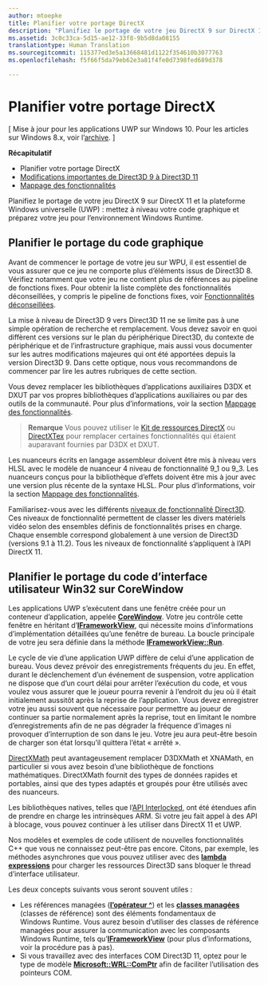 ```yaml
---
author: mtoepke
title: Planifier votre portage DirectX
description: "Planifiez le portage de votre jeu DirectX 9 sur DirectX 11 et la plateforme Windows universelle (UWP) : mettez à niveau votre code graphique et préparez votre jeu pour l’environnement Windows Runtime."
ms.assetid: 3c0c33ca-5d15-ae12-33f8-9b5d8da08155
translationtype: Human Translation
ms.sourcegitcommit: 115377ed3e5a13668481d1122f354610b3077763
ms.openlocfilehash: f5f66f5da79eb62e3a81f4fe0d7398fed689d378

---
```


# <a name="plan-your-directx-port"></a>Planifier votre portage DirectX


\[ Mise à jour pour les applications UWP sur Windows 10. Pour les articles sur Windows 8.x, voir l’[archive](http://go.microsoft.com/fwlink/p/?linkid=619132). \]

**Récapitulatif**

-   Planifier votre portage DirectX
-   [Modifications importantes de Direct3D 9 à Direct3D 11](understand-direct3d-11-1-concepts.md)
-   [Mappage des fonctionnalités](feature-mapping.md)


Planifiez le portage de votre jeu DirectX 9 sur DirectX 11 et la plateforme Windows universelle (UWP) : mettez à niveau votre code graphique et préparez votre jeu pour l’environnement Windows Runtime.

## <a name="plan-to-port-graphics-code"></a>Planifier le portage du code graphique


Avant de commencer le portage de votre jeu sur WPU, il est essentiel de vous assurer que ce jeu ne comporte plus d’éléments issus de Direct3D 8. Vérifiez notamment que votre jeu ne contient plus de références au pipeline de fonctions fixes. Pour obtenir la liste complète des fonctionnalités déconseillées, y compris le pipeline de fonctions fixes, voir [Fonctionnalités déconseillées](https://msdn.microsoft.com/library/windows/desktop/cc308047).

La mise à niveau de Direct3D 9 vers Direct3D 11 ne se limite pas à une simple opération de recherche et remplacement. Vous devez savoir en quoi diffèrent ces versions sur le plan du périphérique Direct3D, du contexte de périphérique et de l’infrastructure graphique, mais aussi vous documenter sur les autres modifications majeures qui ont été apportées depuis la version Direct3D 9. Dans cette optique, nous vous recommandons de commencer par lire les autres rubriques de cette section.

Vous devez remplacer les bibliothèques d’applications auxiliaires D3DX et DXUT par vos propres bibliothèques d’applications auxiliaires ou par des outils de la communauté. Pour plus d’informations, voir la section [Mappage des fonctionnalités](feature-mapping.md).

> **Remarque** Vous pouvez utiliser le [Kit de ressources DirectX](http://go.microsoft.com/fwlink/p/?LinkID=248929) ou [DirectXTex](http://go.microsoft.com/fwlink/p/?LinkID=248926) pour remplacer certaines fonctionnalités qui étaient auparavant fournies par D3DX et DXUT.

 

Les nuanceurs écrits en langage assembleur doivent être mis à niveau vers HLSL avec le modèle de nuanceur 4 niveau de fonctionnalité 9\_1 ou 9\_3. Les nuanceurs conçus pour la bibliothèque d’effets doivent être mis à jour avec une version plus récente de la syntaxe HLSL. Pour plus d’informations, voir la section [Mappage des fonctionnalités](feature-mapping.md).

Familiarisez-vous avec les différents [niveaux de fonctionnalité Direct3D](https://msdn.microsoft.com/library/windows/desktop/ff476876). Ces niveaux de fonctionnalité permettent de classer les divers matériels vidéo selon des ensembles définis de fonctionnalités prises en charge. Chaque ensemble correspond globalement à une version de Direct3D (versions 9.1 à 11.2). Tous les niveaux de fonctionnalité s’appliquent à l’API DirectX 11.

## <a name="plan-to-port-win32-ui-code-to-corewindow"></a>Planifier le portage du code d’interface utilisateur Win32 sur CoreWindow


Les applications UWP s’exécutent dans une fenêtre créée pour un conteneur d’application, appelée [**CoreWindow**](https://msdn.microsoft.com/library/windows/apps/br208225). Votre jeu contrôle cette fenêtre en héritant d’[**IFrameworkView**](https://msdn.microsoft.com/library/windows/apps/hh700478), qui nécessite moins d’informations d’implémentation détaillées qu’une fenêtre de bureau. La boucle principale de votre jeu sera définie dans la méthode [**IFrameworkView::Run**](https://msdn.microsoft.com/library/windows/apps/hh700505).

Le cycle de vie d’une application UWP diffère de celui d’une application de bureau. Vous devez prévoir des enregistrements fréquents du jeu. En effet, durant le déclenchement d’un événement de suspension, votre application ne dispose que d’un court délai pour arrêter l’exécution du code, et vous voulez vous assurer que le joueur pourra revenir à l’endroit du jeu où il était initialement aussitôt après la reprise de l’application. Vous devez enregistrer votre jeu aussi souvent que nécessaire pour permettre au joueur de continuer sa partie normalement après la reprise, tout en limitant le nombre d’enregistrements afin de ne pas dégrader la fréquence d’images ni provoquer d’interruption de son dans le jeu. Votre jeu aura peut-être besoin de charger son état lorsqu’il quittera l’état « arrêté ».

[DirectXMath](https://msdn.microsoft.com/library/windows/desktop/ee415571) peut avantageusement remplacer D3DXMath et XNAMath, en particulier si vous avez besoin d’une bibliothèque de fonctions mathématiques. DirectXMath fournit des types de données rapides et portables, ainsi que des types adaptés et groupés pour être utilisés avec des nuanceurs.

Les bibliothèques natives, telles que l’[API Interlocked](https://msdn.microsoft.com/library/windows/desktop/dd405529), ont été étendues afin de prendre en charge les intrinsèques ARM. Si votre jeu fait appel à des API à blocage, vous pouvez continuer à les utiliser dans DirectX 11 et UWP.

Nos modèles et exemples de code utilisent de nouvelles fonctionnalités C++ que vous ne connaissez peut-être pas encore. Citons, par exemple, les méthodes asynchrones que vous pouvez utiliser avec des [**lambda expressions**](https://msdn.microsoft.com/library/windows/apps/dd293608.aspx) pour charger les ressources Direct3D sans bloquer le thread d’interface utilisateur.

Les deux concepts suivants vous seront souvent utiles :

-   Les références managées ([**l’opérateur ^**](https://msdn.microsoft.com/library/windows/apps/yk97tc08.aspx)) et les [**classes managées**](https://msdn.microsoft.com/library/windows/apps/6w96b5h7.aspx) (classes de référence) sont des éléments fondamentaux de Windows Runtime. Vous aurez besoin d’utiliser des classes de référence managées pour assurer la communication avec les composants Windows Runtime, tels qu’[**IFrameworkView**](https://msdn.microsoft.com/library/windows/apps/hh700478) (pour plus d’informations, voir la procédure pas à pas).
-   Si vous travaillez avec des interfaces COM Direct3D 11, optez pour le type de modèle [**Microsoft::WRL::ComPtr**](https://msdn.microsoft.com/library/windows/apps/br244983.aspx) afin de faciliter l’utilisation des pointeurs COM.

 

 







<!--HONumber=Dec16_HO2-->


